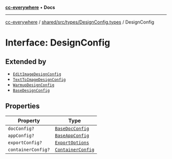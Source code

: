 [**cc-everywhere**](../../../../../index.md) • **Docs**

***

[cc-everywhere](../../../../../index.md) / [shared/src/types/DesignConfig.types](../index.md) / DesignConfig

# Interface: DesignConfig

## Extended by

- [`EditImageDesignConfig`](../../module/DesignConfig.types/interfaces/EditImageDesignConfig.md)
- [`TextToImageDesignConfig`](../../module/DesignConfig.types/interfaces/TextToImageDesignConfig.md)
- [`WarmupDesignConfig`](../../module/DesignConfig.types/interfaces/WarmupDesignConfig.md)
- [`BaseDesignConfig`](../../quick-action/DesignConfig.types/interfaces/BaseDesignConfig.md)

## Properties

| Property | Type |
| ------ | ------ |
| `docConfig?` | [`BaseDocConfig`](BaseDocConfig.md) |
| `appConfig?` | [`BaseAppConfig`](BaseAppConfig.md) |
| `exportConfig?` | [`ExportOptions`](../../ExportConfig.types/type-aliases/ExportOptions.md) |
| `containerConfig?` | [`ContainerConfig`](../../ContainerConfig.types/type-aliases/ContainerConfig.md) |
